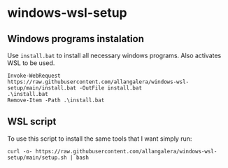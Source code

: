 # windows-wsl-setup

## Windows programs instalation

Use `install.bat` to install all necessary windows programs. Also activates WSL to be used.

```
Invoke-WebRequest https://raw.githubusercontent.com/allangalera/windows-wsl-setup/main/install.bat -OutFile install.bat
.\install.bat
Remove-Item -Path .\install.bat
```


## WSL script

To use this script to install the same tools that I want simply run:

```
curl -o- https://raw.githubusercontent.com/allangalera/windows-wsl-setup/main/setup.sh | bash
```
